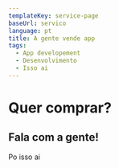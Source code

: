 ```yaml
---
templateKey: service-page
baseUrl: servico
language: pt
title: A gente vende app
tags:
  - App developement
  - Desenvolvimento
  - Isso ai
---
```

# Quer comprar?

## Fala com a gente!

Po isso ai
